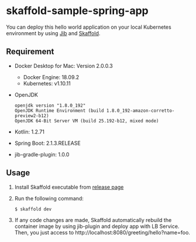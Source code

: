 # skaffold-sample-spring-app

You can deploy this hello world application on your local Kubernetes environment
by using [Jib](https://github.com/GoogleContainerTools/jib) and [Skaffold](https://github.com/GoogleContainerTools/skaffold).

## Requirement

- Docker Desktop for Mac: Version 2.0.0.3
    - Docker Engine: 18.09.2
    - Kubernetes: v1.10.11
- OpenJDK

  ```
  openjdk version "1.8.0_192"
  OpenJDK Runtime Environment (build 1.8.0_192-amazon-corretto-preview2-b12)
  OpenJDK 64-Bit Server VM (build 25.192-b12, mixed mode)
  ```
- Kotlin: 1.2.71
- Spring Boot: 2.1.3.RELEASE
- jib-gradle-plugin: 1.0.0


## Usage

1. Install Skaffold executable from [release page](https://github.com/GoogleContainerTools/skaffold/releases)

2. Run the following command:

    ```bash
    $ skaffold dev
    ```

3. If any code changes are made, Skaffold automatically rebuild the container image by using jib-plugin
and deploy app with LB Service. Then, you just access to http://localhost:8080/greeting/hello?name=foo.
